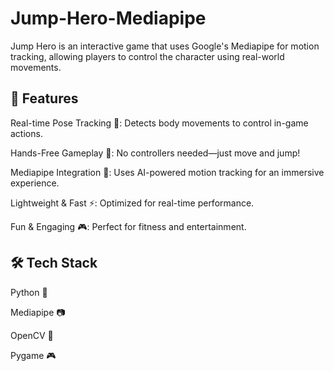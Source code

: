 # Jump-Hero-Mediapipe

Jump Hero is an interactive game that uses Google's Mediapipe for motion tracking, allowing players to control the character using real-world movements.

## 🚀 Features

Real-time Pose Tracking 🎯: Detects body movements to control in-game actions.

Hands-Free Gameplay 👐: No controllers needed—just move and jump!

Mediapipe Integration 🤖: Uses AI-powered motion tracking for an immersive experience.

Lightweight & Fast ⚡: Optimized for real-time performance.

Fun & Engaging 🎮: Perfect for fitness and entertainment.

## 🛠️ Tech Stack

Python 🐍

Mediapipe 📷

OpenCV 🎥

Pygame 🎮
